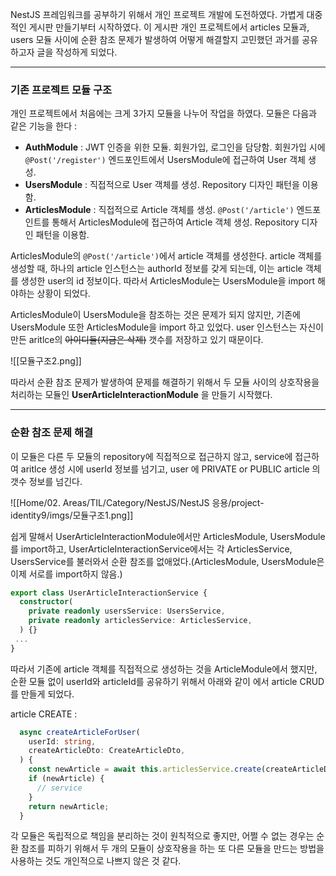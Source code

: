 NestJS 프레임워크를 공부하기 위해서 개인 프로젝트 개발에 도전하였다. 가볍게 대중적인 게시판 만들기부터 시작하였다. 이 게시판 개인 프로젝트에서 articles 모듈과, users 모듈 사이에 순환 참조 문제가 발생하여 어떻게 해결할지 고민했던 과거를 공유하고자 글을 작성하게 되었다.

---

### 기존 프로젝트 모듈 구조

개인 프로젝트에서 처음에는 크게 3가지 모듈을 나누어 작업을 하였다. 모듈은 다음과 같은 기능을 한다 :
- **AuthModule** : JWT 인증을 위한 모듈. 회원가입, 로그인을 담당함. 회원가입 시에 ` @Post('/register')` 엔드포인트에서 UsersModule에 접근하여 User 객체 생성.
- **UsersModule** : 직접적으로 User 객체를 생성. Repository 디자인 패턴을 이용함.
- **ArticlesModule** : 직접적으로 Article 객체를 생성.  `@Post('/article')` 엔드포인트를 통해서 ArticlesModule에 접근하여 Article 객체 생성. Repository 디자인 패턴을 이용함.

ArticlesModule의 `@Post('/article')`에서 article 객체를 생성한다. article 객체를 생성할 때, 하나의 article 인스턴스는 authorId 정보를 갖게 되는데, 이는 article 객체를 생성한 user의 id 정보이다. 따라서 ArticlesModule는 UsersModule을 import 해야하는 상황이 되었다.

ArticlesModule이 UsersModule을 참조하는 것은 문제가 되지 않지만, 기존에 UsersModule 또한 ArticlesModule을 import 하고 있었다. user 인스턴스는 자신이 만든 aritlce의 ~~아이디들(지금은 삭제)~~ 갯수를 저장하고 있기 때문이다.

![[모듈구조2.png]]

따라서 순환 참조 문제가 발생하여 문제를 해결하기 위해서 두 모듈 사이의 상호작용을 처리하는 모듈인 **UserArticleInteractionModule** 을 만들기 시작했다. 

---
### 순환 참조 문제 해결

이 모듈은 다른 두 모듈의 repository에 직접적으로 접근하지 않고, service에 접근하여 aritlce 생성 시에 userId 정보를 넘기고, user 에 PRIVATE or PUBLIC article 의 갯수 정보를 넘긴다.

![[Home/02. Areas/TIL/Category/NestJS/NestJS 응용/project-identity9/imgs/모듈구조1.png]]

쉽게 말해서 UserArticleInteractionModule에서만 ArticlesModule, UsersModule를 import하고,  UserArticleInteractionService에서는 각 ArticlesService, UsersService를 불러와서 순환 참조를 없애었다.(ArticlesModule, UsersModule은 이제 서로를 import하지 않음.)

``` ts
export class UserArticleInteractionService {
  constructor(
    private readonly usersService: UsersService,
    private readonly articlesService: ArticlesService,
  ) {}
 ...
}
```

따라서 기존에 article 객체를 직접적으로 생성하는 것을 ArticleModule에서 했지만, 순환 모듈 없이 userId와 articleId를 공유하기 위해서 아래와 같이 에서 article CRUD를 만들게 되었다.

article CREATE :
``` ts
  async createArticleForUser(
    userId: string,
    createArticleDto: CreateArticleDto,
  ) {
    const newArticle = await this.articlesService.create(createArticleDto);
    if (newArticle) {
      // service
    }
    return newArticle;
  }
```

각 모듈은 독립적으로 책임을 분리하는 것이 원칙적으로 좋지만, 어쩔 수 없는 경우는 순환 참조를 피하기 위해서 두 개의 모듈이 상호작용을 하는 또 다른 모듈을 만드는 방법을 사용하는 것도 개인적으로 나쁘지 않은 것 같다.